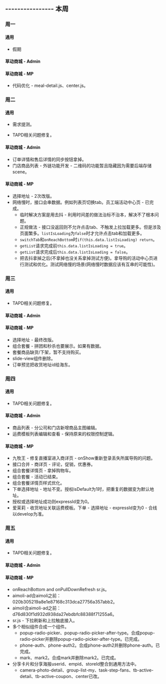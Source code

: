 ## ---------------- 本周

### 周一
#### 通用
* 假期
#### 草动商城 - Admin
#### 草动商城 - MP
* 代码优化 - meal-detail.js、center.js。

### 周二
#### 通用
* 需求提测。
- TAPD相关问题修复。
#### 草动商城 - Admin
* 订单详情和售后详情的同步按钮拿掉。
* 门店商品列表 - 外链功能开发 - 二维码的功能暂且隐藏因为需要后端存储scene。
#### 草动商城 - MP
* 选择地址 - 2次改版。
* 网络慢时，接口会串数据。例如列表页切换tab。员工端活动中心页 - 已完成。
  - 临时解决方案是用去抖 - 利用时间差的做法治标不治本，解决不了根本问题。
  - 正规做法 - 接口没返回则不允许点击tab、不触发上拉加载更多。但是涉及页面繁多。`listIsLoading`为`false`时才允许点击tab和加载更多。
  - `switchTab`和`onReachBottom`时`if(this.data.listIsLoading) return`。
  - `getList`请求完成前`this.data.listIsLoading = true`。
  - `getList`请求完成后`this.data.listIsLoading = false`。
  - 把去抖拿掉之后(不拿掉也没关系拿掉测试方便)。拿导购的活动中心页进行测试和优化。测试网络慢的场景(网络慢时数据应该有互串的可能性)。

### 周三
#### 通用
- TAPD相关问题修复。
#### 草动商城 - Admin
#### 草动商城 - MP
* 选择地址 - 最终改版。
* 组合套餐 - 拼团和秒杀也要展示。如果有数据。
* 套餐商品缺货/下架，暂不支持购买。
* slide-view组件删除。
* 订单预览把收货地址id给海东。

### 周四
#### 通用
- TAPD相关问题修复。
#### 草动商城 - Admin
* 商品列表 - 分公司和门店新增商品主图编辑。
* 运费模板列表编辑和查看 - 保持原来的权限控制逻辑。
#### 草动商城 - MP
* 九牧王 - 修复直播室进入商详页 - onShow重新登录丢失所属导购的问题。
* 接口合并 - 商详页 - 评论，促销，优惠券。
* 组合套餐详情页 - 拿掉购物车。
* 组合套餐 - 活动已结束。
* 组合套餐详情页样式优化。
* 下单选择地址 - 地址不变。授权isDefault为1时，把重复的数据变为默认地址。
* 授权或选择地址成功则expressId变为0。
* 爱茉莉 - 收货地址关联运费模板。下单 - 选择地址 - expressId变为0 - 合线以develop为准。

### 周五
#### 通用
- TAPD相关问题修复。
#### 草动商城 - Admin
#### 草动商城 - MP
* onReachBottom and onPullDownRefresh sr.js。
* aimoli-ad合aimoli之前：020b305219a8e1e87168c313dca27756a357abb2。
* aimoli合aimoli-ad之前：d76d830f1d932d938da27ebdbfc88388f71255a6。
* sr.js - 下拉刷新和上拉触底接入。
* 多个相似组件合成一个组件。
  - popup-radio-picker、popup-radio-picker-after-type。合成popup-radio-picker并删除popup-radio-picker-after-type。已完成。
  - phone-auth、phone-auth2。合成phone-auth2并删除phone-auth。已完成。
  - mark、mark2。合成mark并删除mark2。已完成。
* 分享卡片和分享海报userid、empid、storeId整合到通用方法中。
  - camera-photo-detail、group-list-my、task-step-fans、tb-active-detail、tb-active-coupon、center已改。
